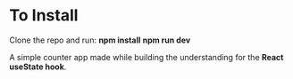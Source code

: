 # To Install
Clone the repo and run:
**npm install**
**npm run dev**

A simple counter app made while building the understanding for the **React useState hook**.